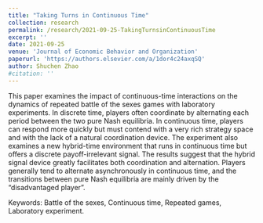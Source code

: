 ```yaml
---
title: "Taking Turns in Continuous Time"
collection: research
permalink: /research/2021-09-25-TakingTurnsinContinuousTime
excerpt: ''
date: 2021-09-25
venue: 'Journal of Economic Behavior and Organization'
paperurl: 'https://authors.elsevier.com/a/1dor4c24axqSQ'
author: Shuchen Zhao
#citation: ''
---
```


This paper examines the impact of continuous-time interactions on the dynamics of repeated battle of the sexes games with laboratory experiments. In discrete time, players often coordinate by alternating each period between the two pure Nash equilibria. In continuous time, players can respond more quickly but must contend with a very rich strategy space and with the lack of a natural coordination device. The experiment also examines a new hybrid-time environment that runs in continuous time but offers a discrete payoff-irrelevant signal. The results suggest that the hybrid signal device greatly facilitates both coordination and alternation. Players generally tend to alternate asynchronously in continuous time, and the transitions between pure Nash equilibria are mainly driven by the “disadvantaged player”.

Keywords: Battle of the sexes, Continuous time, Repeated games, Laboratory experiment.
